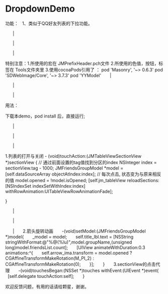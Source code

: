 # DropdownDemo

功能：
     1、类似于QQ好友列表的下拉功能。
     
        |
        
        |
        
        |
     
特别注意：1.所使用的宏在 JMPrefixHeader.pch文件
                    2.所使用的色值，按钮，标签在 Tools文件夹里
                    3.使用cocoaPods引用了 ：
                    pod 'Masonry', '~> 0.6.3'
                    pod 'SDWebImage/Core', '~> 3.7.3'
                    pod 'YYModel'
        |
        
        |
        
        |
     
用法：

下载本demo，pod install 后，直接运行; 
    
        |
        
        |
        
        |

1.列表的打开与关闭
    - (void)touchAction:(JMTableViewSectionView *)sectionView {
    // 通过前面设置的tag值找到分区的index
    NSInteger index = sectionView.tag - 1000;
    JMFriendsGroupModel *model = [self.dataSourceArray objectAtIndex:index];
    // 每次点击, 状态变为与原来相反的值
    model.opened = !model.isOpened;
    [self.jm_tableView reloadSections:[NSIndexSet indexSetWithIndex:index] withRowAnimation:UITableViewRowAnimationFade];
    
}

        |
        
        |
        
        |
        2.箭头旋转动画
        -(void)setModel:(JMFriendsGroupModel *)model{
        _model = model;
        self.title_lbl.text = [NSString stringWithFormat:@"%@(%lu)",model.groupName,(unsigned long)model.friendsList.count];
        [UIView animateWithDuration:0.3 animations:^{
        self.arrow_ima.transform = model.opened ? CGAffineTransformMakeRotation(M_PI_2) : CGAffineTransformMakeRotation(0);
        }];
        }
       3.sectionView的点击代理
        -(void)touchesBegan:(NSSet *)touches withEvent:(UIEvent *)event{
        [self.delegate touchAction:self];
        }



欢迎反馈问题，有用的话请给颗星，谢谢。
